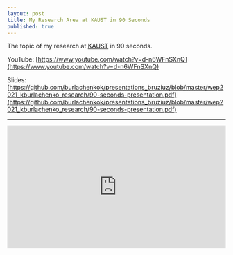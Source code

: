```yaml
---
layout: post
title: My Research Area at KAUST in 90 Seconds
published: true
---
```


The topic of my research at [KAUST](https://cemse.kaust.edu.sa/ai) in 90 seconds.

YouTube: [https://www.youtube.com/watch?v=d-n6WFnSXnQ](https://www.youtube.com/watch?v=d-n6WFnSXnQ)

Slides: [https://github.com/burlachenkok/presentations_bruziuz/blob/master/wep2021_kburlachenko_research/90-seconds-presentation.pdf](https://github.com/burlachenkok/presentations_bruziuz/blob/master/wep2021_kburlachenko_research/90-seconds-presentation.pdf)

---

<div>
  <div style="position:relative;padding-top:56.25%;">
    <iframe src="https://www.youtube.com/embed/d-n6WFnSXnQ" frameborder="0" allowfullscreen style="position:absolute;top:0;left:0;width:100%;height:100%;"></iframe>
  </div>
</div>
